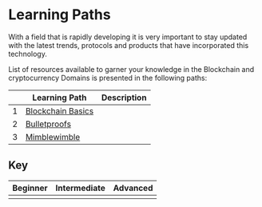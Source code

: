 # Learning Paths 


With a field that is rapidly developing it is very important to stay updated with the latest trends, protocols and products that have incorporated this technology. 

List of resources available to garner your knowledge in the Blockchain and cryptocurrency Domains is presented in the following paths:

|      | Learning Path                               | Description |
| ---- | ------------------------------------------- | ----------- |
| 1    | [Blockchain Basics](./blockchain-basics.md) |             |
| 2    | [Bulletproofs](./bulletproofs.md)           |             |
| 3    | [Mimblewimble](./mimblewimble.md)           |             |

## Key 

| Beginner | Intermediate | Advanced |
| -------- | ------------ | -------- |
|          |              |          |

